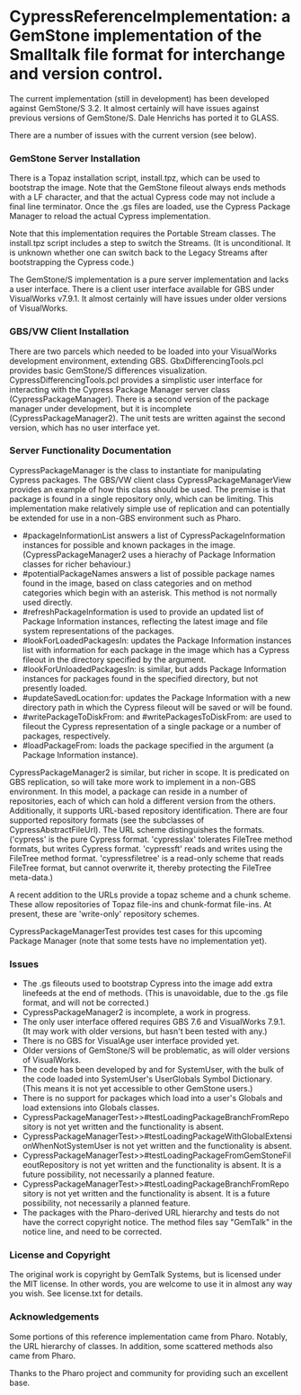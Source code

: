 # CypressReferenceImplementation: a GemStone implementation of the Smalltalk file format for interchange and version control.

The current implementation (still in development) has been developed against GemStone/S 3.2. It almost certainly will have issues
against previous versions of GemStone/S. Dale Henrichs has ported it to GLASS.

There are a number of issues with the current version (see below).


### GemStone Server Installation

There is a Topaz installation script, install.tpz, which can be used to bootstrap the image. Note that the GemStone fileout always
ends methods with a LF character, and that the actual Cypress code may not include a final line terminator. Once the .gs files are 
loaded, use the Cypress Package Manager to reload the actual Cypress implementation.

Note that this implementation requires the Portable Stream classes. The install.tpz script includes a step to switch the Streams.
(It is unconditional. It is unknown whether one can switch back to the Legacy Streams after bootstrapping the Cypress code.)

The GemStone/S implementation is a pure server implementation and lacks a user interface. There is a client user interface available for
GBS under VisualWorks v7.9.1. It almost certainly will have issues under older versions of VisualWorks.

### GBS/VW Client Installation

There are two parcels which needed to be loaded into your VisualWorks development environment, extending GBS. GbxDifferencingTools.pcl
provides basic GemStone/S differences visualization. CypressDifferencingTools.pcl provides a simplistic user interface for interacting
with the Cypress Package Manager server class (CypressPackageManager). There is a second version of the package manager under development,
but it is incomplete (CypressPackageManager2). The unit tests are written against the second version, which has no user interface yet.

### Server Functionality Documentation

CypressPackageManager is the class to instantiate for manipulating Cypress packages. The GBS/VW client class CypressPackageManagerView
provides an example of how this class should be used. The premise is that package is found in a single repository only, which can be limiting.
This implementation make relatively simple use of replication and can potentially be extended for use in a non-GBS environment such as Pharo.

- #packageInformationList answers a list of CypressPackageInformation instances for possible and known packages in the image.
  (CypressPackageManager2 uses a hierachy of Package Information classes for richer behaviour.)
- #potentialPackageNames answers a list of possible package names found in the image, based on class categories and on method categories 
  which begin with an asterisk. This method is not normally used directly.
- #refreshPackageInformation is used to provide an updated list of Package Information instances, reflecting the latest image and file
  system representations of the packages.
- #lookForLoadedPackagesIn: updates the Package Information instances list with information for each package in the image which has
  a Cypress fileout in the directory specified by the argument.
- #lookForUnloadedPackagesIn: is similar, but adds Package Information instances for packages found in the specified directory, but
  not presently loaded.
- #updateSavedLocation:for: updates the Package Information with a new directory path in which the Cypress fileout will be saved or 
  will be found.
- #writePackageToDiskFrom: and #writePackagesToDiskFrom: are used to fileout the Cypress representation of a single package or a number
  of packages, respectively.
- #loadPackageFrom: loads the package specified in the argument (a Package Information instance).

CypressPackageManager2 is similar, but richer in scope. It is predicated on GBS replication, so will take more work
to implement in a non-GBS environment. In this model, a package can reside in a number of repositories, each of 
which can hold a different version from the others. Additionally, it supports URL-based repository identification. There are four supported repository 
formats (see the subclasses of CypressAbstractFileUrl). The URL scheme distinguishes the formats. ('cypress' is the pure Cypress format. 
'cypresslax' tolerates FileTree method formats, but writes Cypress format. 'cypressft' reads and writes using the FileTree method format.
'cypressfiletree' is a read-only scheme that reads FileTree format, but cannot overwrite it, thereby protecting the FileTree meta-data.)

A recent addition to the URLs provide a topaz scheme and a chunk scheme. These allow repositories of Topaz file-ins and chunk-format file-ins.
At present, these are 'write-only' repository schemes.

CypressPackageManagerTest provides test cases for this upcoming Package Manager (note that some tests have no implementation yet).

### Issues
- The .gs fileouts used to bootstrap Cypress into the image add extra linefeeds at the end of methods.
  (This is unavoidable, due to the .gs file format, and will not be corrected.)
- CypressPackageManager2 is incomplete, a work in progress.
- The only user interface offered requires GBS 7.6 and VisualWorks 7.9.1. (It may work with older versions, but hasn't been tested with any.)
- There is no GBS for VisualAge user interface provided yet.
- Older versions of GemStone/S will be problematic, as will older versions of VisualWorks.
- The code has been developed by and for SystemUser, with the bulk of the code loaded into SystemUser's UserGlobals Symbol Dictionary.
  (This means it is not yet accessible to other GemStone users.)
- There is no support for packages which load into a user's Globals and load extensions into Globals classes.
- CypressPackageManagerTest>>#testLoadingPackageBranchFromRepository is not yet written and the functionality is absent.
- CypressPackageManagerTest>>#testLoadingPackageWithGlobalExtensionWhenNotSystemUser is not yet written and the functionality is absent.
- CypressPackageManagerTest>>#testLoadingPackageFromGemStoneFileoutRepository is not yet written and the functionality is absent.
  It is a future possibility, not necessarily a planned feature.
- CypressPackageManagerTest>>#testLoadingPackageBranchFromRepository is not yet written and the functionality is absent.
  It is a future possibility, not necessarily a planned feature.
- The packages with the Pharo-derived URL hierarchy and tests do not have the correct copyright notice.
  The method files say "GemTalk" in the notice line, and need to be corrected.

### License and Copyright

The original work is copyright by GemTalk Systems, but is licensed under the MIT license.
In other words, you are welcome to use it in almost any way you wish. See license.txt for details.

### Acknowledgements

Some portions of this reference implementation came from Pharo. Notably, the URL hierarchy of classes.
In addition, some scattered methods also came from Pharo.

Thanks to the Pharo project and community for providing such an excellent base.

